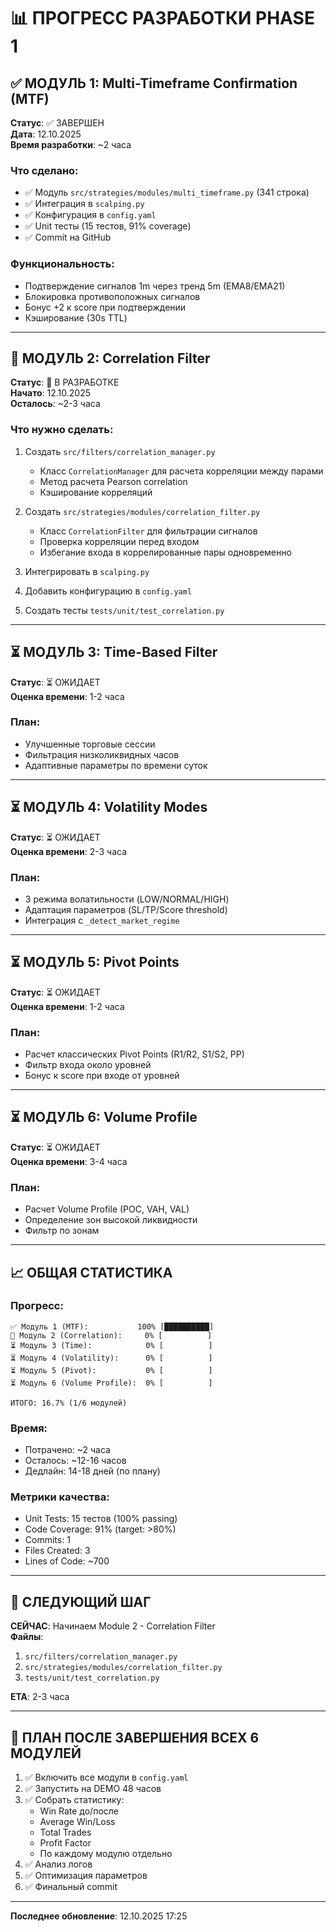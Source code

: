 # 📊 ПРОГРЕСС РАЗРАБОТКИ PHASE 1

## ✅ МОДУЛЬ 1: Multi-Timeframe Confirmation (MTF)
**Статус**: ✅ ЗАВЕРШЕН  
**Дата**: 12.10.2025  
**Время разработки**: ~2 часа

### Что сделано:
- ✅ Модуль `src/strategies/modules/multi_timeframe.py` (341 строка)
- ✅ Интеграция в `scalping.py`
- ✅ Конфигурация в `config.yaml`
- ✅ Unit тесты (15 тестов, 91% coverage)
- ✅ Commit на GitHub

### Функциональность:
- Подтверждение сигналов 1m через тренд 5m (EMA8/EMA21)
- Блокировка противоположных сигналов
- Бонус +2 к score при подтверждении
- Кэширование (30s TTL)

---

## 🔄 МОДУЛЬ 2: Correlation Filter
**Статус**: 🔄 В РАЗРАБОТКЕ  
**Начато**: 12.10.2025  
**Осталось**: ~2-3 часа

### Что нужно сделать:
1. Создать `src/filters/correlation_manager.py`
   - Класс `CorrelationManager` для расчета корреляции между парами
   - Метод расчета Pearson correlation
   - Кэширование корреляций

2. Создать `src/strategies/modules/correlation_filter.py`
   - Класс `CorrelationFilter` для фильтрации сигналов
   - Проверка корреляции перед входом
   - Избегание входа в коррелированные пары одновременно

3. Интегрировать в `scalping.py`

4. Добавить конфигурацию в `config.yaml`

5. Создать тесты `tests/unit/test_correlation.py`

---

## ⏳ МОДУЛЬ 3: Time-Based Filter
**Статус**: ⏳ ОЖИДАЕТ  
**Оценка времени**: 1-2 часа

### План:
- Улучшенные торговые сессии
- Фильтрация низколиквидных часов
- Адаптивные параметры по времени суток

---

## ⏳ МОДУЛЬ 4: Volatility Modes
**Статус**: ⏳ ОЖИДАЕТ  
**Оценка времени**: 2-3 часа

### План:
- 3 режима волатильности (LOW/NORMAL/HIGH)
- Адаптация параметров (SL/TP/Score threshold)
- Интеграция с `_detect_market_regime`

---

## ⏳ МОДУЛЬ 5: Pivot Points
**Статус**: ⏳ ОЖИДАЕТ  
**Оценка времени**: 1-2 часа

### План:
- Расчет классических Pivot Points (R1/R2, S1/S2, PP)
- Фильтр входа около уровней
- Бонус к score при входе от уровней

---

## ⏳ МОДУЛЬ 6: Volume Profile
**Статус**: ⏳ ОЖИДАЕТ  
**Оценка времени**: 3-4 часа

### План:
- Расчет Volume Profile (POC, VAH, VAL)
- Определение зон высокой ликвидности
- Фильтр по зонам

---

## 📈 ОБЩАЯ СТАТИСТИКА

### Прогресс:
```
✅ Модуль 1 (MTF):           100% [██████████]
🔄 Модуль 2 (Correlation):     0% [          ]
⏳ Модуль 3 (Time):            0% [          ]
⏳ Модуль 4 (Volatility):      0% [          ]
⏳ Модуль 5 (Pivot):           0% [          ]
⏳ Модуль 6 (Volume Profile):  0% [          ]

ИТОГО: 16.7% (1/6 модулей)
```

### Время:
- Потрачено: ~2 часа
- Осталось: ~12-16 часов
- Дедлайн: 14-18 дней (по плану)

### Метрики качества:
- Unit Tests: 15 тестов (100% passing)
- Code Coverage: 91% (target: >80%)
- Commits: 1
- Files Created: 3
- Lines of Code: ~700

---

## 🎯 СЛЕДУЮЩИЙ ШАГ

**СЕЙЧАС**: Начинаем Module 2 - Correlation Filter  
**Файлы**:
1. `src/filters/correlation_manager.py`
2. `src/strategies/modules/correlation_filter.py`
3. `tests/unit/test_correlation.py`

**ETA**: 2-3 часа

---

## 📝 ПЛАН ПОСЛЕ ЗАВЕРШЕНИЯ ВСЕХ 6 МОДУЛЕЙ

1. ✅ Включить все модули в `config.yaml`
2. ✅ Запустить на DEMO 48 часов
3. ✅ Собрать статистику:
   - Win Rate до/после
   - Average Win/Loss
   - Total Trades
   - Profit Factor
   - По каждому модулю отдельно
4. ✅ Анализ логов
5. ✅ Оптимизация параметров
6. ✅ Финальный commit

---

**Последнее обновление**: 12.10.2025 17:25

